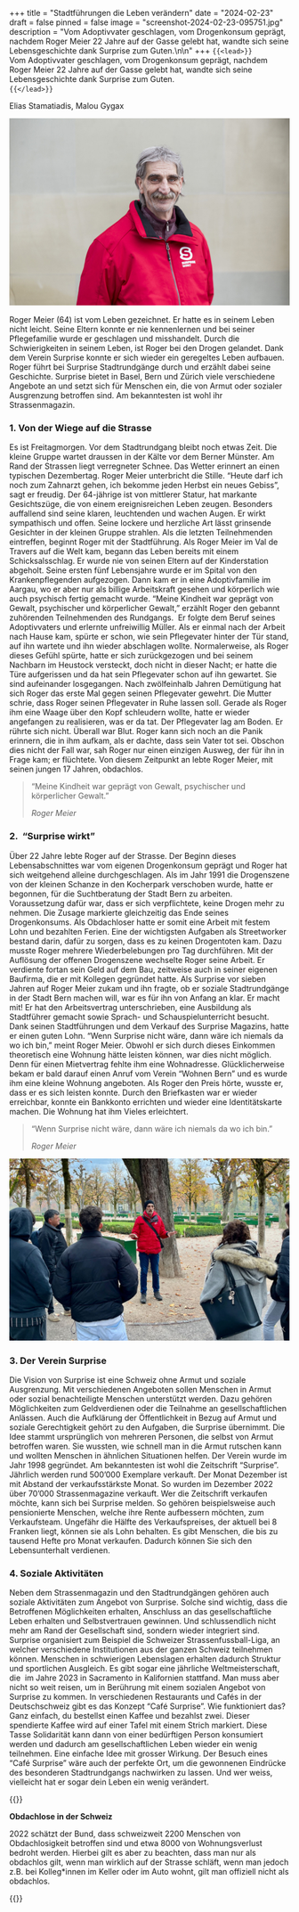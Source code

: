 +++
title = "Stadtführungen die Leben verändern"
date = "2024-02-23"
draft = false
pinned = false
image = "screenshot-2024-02-23-095751.jpg"
description = "Vom Adoptivvater geschlagen, vom Drogenkonsum geprägt, nachdem Roger Meier 22 Jahre auf der Gasse gelebt hat, wandte sich seine Lebensgeschichte dank Surprise zum Guten.\n\n"
+++
`{{<lead>}}`\
Vom Adoptivvater geschlagen, vom Drogenkonsum geprägt, nachdem Roger Meier 22 Jahre auf der Gasse gelebt hat, wandte sich seine Lebensgeschichte dank Surprise zum Guten.\
`{{</lead>}}`

Elias Stamatiadis, Malou Gygax

![Roger Meier ist ein wahrer Überlebenskünstler! Er arbeitet heute als Surprise-Verkäufer und Stadtführer. (verfügbar unter https://surprise.ngo/ Stand 15.01.2024)](image.jpg)

Roger Meier (64) ist vom Leben gezeichnet. Er hatte es in seinem Leben nicht leicht. Seine Eltern konnte er nie kennenlernen und bei seiner Pflegefamilie wurde er geschlagen und misshandelt. Durch die Schwierigkeiten in seinem Leben, ist Roger bei den Drogen gelandet. Dank dem Verein Surprise konnte er sich wieder ein geregeltes Leben aufbauen. Roger führt bei Surprise Stadtrundgänge durch und erzählt dabei seine Geschichte. Surprise bietet in Basel, Bern und Zürich viele verschiedene Angebote an und setzt sich für Menschen ein, die von Armut oder sozialer Ausgrenzung betroffen sind. Am bekanntesten ist wohl ihr Strassenmagazin.

### 1. Von der Wiege auf die Strasse

Es ist Freitagmorgen. Vor dem Stadtrundgang bleibt noch etwas Zeit. Die kleine Gruppe wartet draussen in der Kälte vor dem Berner Münster. Am Rand der Strassen liegt verregneter Schnee. Das Wetter erinnert an einen typischen Dezembertag. Roger Meier unterbricht die Stille. “Heute darf ich noch zum Zahnarzt gehen, ich bekomme jeden Herbst ein neues Gebiss”, sagt er freudig. Der 64-jährige ist von mittlerer Statur, hat markante Gesichtszüge, die von einem ereignisreichen Leben zeugen. Besonders auffallend sind seine klaren, leuchtenden und wachen Augen. Er wirkt sympathisch und offen. Seine lockere und herzliche Art lässt grinsende Gesichter in der kleinen Gruppe strahlen. Als die letzten Teilnehmenden eintreffen, beginnt Roger mit der Stadtführung. Als Roger Meier im Val de Travers auf die Welt kam, begann das Leben bereits mit einem Schicksalsschlag. Er wurde nie von seinen Eltern auf der Kinderstation abgeholt. Seine ersten fünf Lebensjahre wurde er im Spital von den Krankenpflegenden aufgezogen. Dann kam er in eine Adoptivfamilie im Aargau, wo er aber nur als billige Arbeitskraft gesehen und körperlich wie auch psychisch fertig gemacht wurde. “Meine Kindheit war geprägt von Gewalt, psychischer und körperlicher Gewalt,” erzählt Roger den gebannt zuhörenden Teilnehmenden des Rundgangs.  Er folgte dem Beruf seines Adoptivvaters und erlernte unfreiwillig Müller. Als er einmal nach der Arbeit nach Hause kam, spürte er schon, wie sein Pflegevater hinter der Tür stand, auf ihn wartete und ihn wieder abschlagen wollte. Normalerweise, als Roger dieses Gefühl spürte, hatte er sich zurückgezogen und bei seinem Nachbarn im Heustock versteckt, doch nicht in dieser Nacht; er hatte die Türe aufgerissen und da hat sein Pflegevater schon auf ihn gewartet. Sie sind aufeinander losgegangen. Nach zwölfeinhalb Jahren Demütigung hat sich Roger das erste Mal gegen seinen Pflegevater gewehrt. Die Mutter schrie, dass Roger seinen Pflegevater in Ruhe lassen soll. Gerade als Roger ihm eine Waage über den Kopf schleudern wollte, hatte er wieder angefangen zu realisieren, was er da tat. Der Pflegevater lag am Boden. Er rührte sich nicht. Überall war Blut. Roger kann sich noch an die Panik erinnern, die in ihm aufkam, als er dachte, dass sein Vater tot sei. Obschon dies nicht der Fall war, sah Roger nur einen einzigen Ausweg, der für ihn in Frage kam; er flüchtete. Von diesem Zeitpunkt an lebte Roger Meier, mit seinen jungen 17 Jahren, obdachlos. 

> “Meine Kindheit war geprägt von Gewalt, psychischer und körperlicher Gewalt.” 
>
> *Roger Meier*

### 2.  “Surprise wirkt”

Über 22 Jahre lebte Roger auf der Strasse. Der Beginn dieses Lebensabschnittes war vom eigenen Drogenkonsum geprägt und Roger hat sich weitgehend alleine durchgeschlagen. Als im Jahr 1991 die Drogenszene von der kleinen Schanze in den Kocherpark verschoben wurde, hatte er begonnen, für die Suchtberatung der Stadt Bern zu arbeiten. Voraussetzung dafür war, dass er sich verpflichtete, keine Drogen mehr zu nehmen. Die Zusage markierte gleichzeitig das Ende seines Drogenkonsums. Als Obdachloser hatte er somit eine Arbeit mit festem Lohn und bezahlten Ferien. Eine der wichtigsten Aufgaben als Streetworker bestand darin, dafür zu sorgen, dass es zu keinen Drogentoten kam. Dazu musste Roger mehrere Wiederbelebungen pro Tag durchführen. Mit der Auflösung der offenen Drogenszene wechselte Roger seine Arbeit. Er verdiente fortan sein Geld auf dem Bau, zeitweise auch in seiner eigenen Baufirma, die er mit Kollegen gegründet hatte. Als Surprise vor sieben Jahren auf Roger Meier zukam und ihn fragte, ob er soziale Stadtrundgänge in der Stadt Bern machen will, war es für ihn von Anfang an klar. Er macht mit! Er hat den Arbeitsvertrag unterschrieben, eine Ausbildung als Stadtführer gemacht sowie Sprach- und Schauspielunterricht besucht. Dank seinen Stadtführungen und dem Verkauf des Surprise Magazins, hatte er einen guten Lohn. “Wenn Surprise nicht wäre, dann wäre ich niemals da wo ich bin,” meint Roger Meier. Obwohl er sich durch dieses Einkommen theoretisch eine Wohnung hätte leisten können, war dies nicht möglich. Denn für einen Mietvertrag fehlte ihm eine Wohnadresse. Glücklicherweise bekam er bald darauf einen Anruf vom Verein “Wohnen Bern” und es wurde ihm eine kleine Wohnung angeboten. Als Roger den Preis hörte, wusste er, dass er es sich leisten konnte. Durch den Briefkasten war er wieder erreichbar, konnte ein Bankkonto errichten und wieder eine Identitätskarte machen. Die Wohnung hat ihm Vieles erleichtert.

> “Wenn Surprise nicht wäre, dann wäre ich niemals da wo ich bin.” 
>
> *Roger Meier*



![Roger Meier bei seiner Stadtführung auf dem Münsterplatz. (verfügbar unter Stand https://www.dominiksitter.com/post/leben-auf-der-strasse 23.02.2024)](screenshot-2024-02-23-095751.jpg)

### 3. Der Verein Surprise

Die Vision von Surprise ist eine Schweiz ohne Armut und soziale Ausgrenzung. Mit verschiedenen Angeboten sollen Menschen in Armut oder sozial benachteiligte Menschen unterstützt werden. Dazu gehören Möglichkeiten zum Geldverdienen oder die Teilnahme an gesellschaftlichen Anlässen. Auch die Aufklärung der Öffentlichkeit in Bezug auf Armut und soziale Gerechtigkeit gehört zu den Aufgaben, die Surprise übernimmt. Die Idee stammt ursprünglich von mehreren Personen, die selbst von Armut betroffen waren. Sie wussten, wie schnell man in die Armut rutschen kann und wollten Menschen in ähnlichen Situationen helfen. Der Verein wurde im Jahr 1998 gegründet. Am bekanntesten ist wohl die Zeitschrift “Surprise”. Jährlich werden rund 500’000 Exemplare verkauft. Der Monat Dezember ist mit Abstand der verkaufsstärkste Monat. So wurden im Dezember 2022 über 70’000 Strassenmagazine verkauft. Wer die Zeitschrift verkaufen möchte, kann sich bei Surprise melden. So gehören beispielsweise auch pensionierte Menschen, welche ihre Rente aufbessern möchten, zum Verkaufsteam. Ungefähr die Hälfte des Verkaufspreises, der aktuell bei 8 Franken liegt, können sie als Lohn behalten. Es gibt Menschen, die bis zu tausend Hefte pro Monat verkaufen. Dadurch können Sie sich den Lebensunterhalt verdienen.

### 4. Soziale Aktivitäten

Neben dem Strassenmagazin und den Stadtrundgängen gehören auch soziale Aktivitäten zum Angebot von Surprise. Solche sind wichtig, dass die Betroffenen Möglichkeiten erhalten, Anschluss an das gesellschaftliche Leben erhalten und Selbstvertrauen gewinnen. Und schlussendlich nicht mehr am Rand der Gesellschaft sind, sondern wieder integriert sind. Surprise organisiert zum Beispiel die Schweizer Strassenfussball-Liga, an welcher verschiedene Institutionen aus der ganzen Schweiz teilnehmen können. Menschen in schwierigen Lebenslagen erhalten dadurch Struktur und sportlichen Ausgleich. Es gibt sogar eine jährliche Weltmeisterschaft, die  im Jahre 2023 in Sacramento in Kalifornien stattfand. Man muss aber nicht so weit reisen, um in Berührung mit einem sozialen Angebot von Surprise zu kommen. In verschiedenen Restaurants und Cafés in der Deutschschweiz gibt es das Konzept “Café Surprise”. Wie funktioniert das? Ganz einfach, du bestellst einen Kaffee und bezahlst zwei. Dieser spendierte Kaffee wird auf einer Tafel mit einem Strich markiert. Diese Tasse Solidarität kann dann von einer bedürftigen Person konsumiert werden und dadurch am gesellschaftlichen Leben wieder ein wenig teilnehmen. Eine einfache Idee mit grosser Wirkung. Der Besuch eines  “Café Surprise” wäre auch der perfekte Ort, um die gewonnenen Eindrücke des besonderen Stadtrundgangs nachwirken zu lassen. Und wer weiss, vielleicht hat er sogar dein Leben ein wenig verändert.

{{<box>}}

**Obdachlose in der Schweiz**

2022 schätzt der Bund, dass schweizweit 2200 Menschen von Obdachlosigkeit betroffen sind und etwa 8000 von Wohnungsverlust bedroht werden. Hierbei gilt es aber zu beachten, dass man nur als obdachlos gilt, wenn man wirklich auf der Strasse schläft, wenn man jedoch z.B. bei Kolleg*innen im Keller oder im Auto wohnt, gilt man offiziell nicht als obdachlos.

{{</box>}}